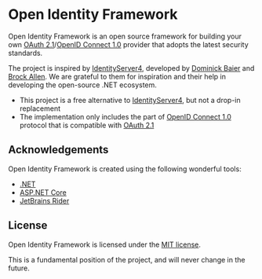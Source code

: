 Open Identity Framework
==============
Open Identity Framework is an open source framework for building your
own [OAuth 2.1][oauth-2.1]/[OpenID Connect 1.0][oidc] provider that adopts the latest security standards.

The project is inspired by [IdentityServer4][idsrv4], developed by [Dominick Baier](https://twitter.com/leastprivilege)
and [Brock Allen](https://twitter.com/brocklallen). We are grateful to them for inspiration and their help in developing
the open-source .NET ecosystem.

* This project is a free alternative to [IdentityServer4][idsrv4], but not a drop-in replacement
* The implementation only includes the part of [OpenID Connect 1.0][oidc] protocol that is compatible
  with [OAuth 2.1][oauth-2.1]

Acknowledgements
----------------
Open Identity Framework is created using the following wonderful tools:

* [.NET](https://github.com/dotnet/runtime)
* [ASP.NET Core](https://github.com/dotnet/aspnetcore)
* [JetBrains Rider](https://www.jetbrains.com/rider)

License
-------
Open Identity Framework is licensed under the [MIT license](./LICENSE).

This is a fundamental position of the project, and will never change in the future.

[oidc]: https://openid.net/specs/openid-connect-core-1_0.html

[idsrv4]: https://github.com/IdentityServer/IdentityServer4

[oauth-2.1]: https://www.ietf.org/archive/id/draft-ietf-oauth-v2-1-09.html
